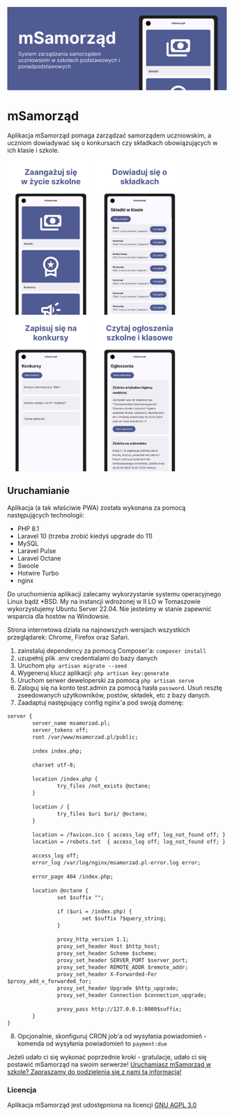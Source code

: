 ![mSamorząd - System zarządzania samorządem uczniowskim w szkołach podstawowych i ponadpodstawowych](.github/header.png)

# mSamorząd

Aplikacja mSamorząd pomaga zarządzać samorządem uczniowskim, a uczniom dowiadywać się o konkursach czy składkach
obowiązujących w ich klasie i szkole.

<img src="public/img/screenshots/mobile1.webp" width="200" alt="Zaangażuj się w życie szkolne">
<img src="public/img/screenshots/mobile2.webp" width="200" alt="Dowiaduj się o składkach">
<img src="public/img/screenshots/mobile3.webp" width="200" alt="Zapisuj się na konkursy">
<img src="public/img/screenshots/mobile4.webp" width="200" alt="Czytaj ogłoszenia szkolne i klasowe">

## Uruchamianie

Aplikacja (a tak właściwie PWA) została wykonana za pomocą następujących technologii:

- PHP 8.1
- Laravel 10 (trzeba zrobić kiedyś upgrade do 11)
- MySQL
- Laravel Pulse
- Laravel Octane
- Swoole
- Hotwire Turbo
- nginx

Do uruchomienia aplikacji zalecamy wykorzystanie systemu operacyjnego Linux bądź *BSD. My na instancji wdrożonej w II LO
w Tomaszowie wykorzystujemy Ubuntu Server 22.04. Nie jesteśmy w stanie zapewnić wsparcia dla hostów na Windowsie.

Strona internetowa działa na najnowszych wersjach wszystkich przeglądarek: Chrome, Firefox oraz Safari.

1. zainstaluj dependency za pomocą Composer'a: ```composer install```
2. uzupełnij plik .env credentialami do bazy danych
3. Uruchom ```php artisan migrate --seed```
4. Wygeneruj klucz aplikacji: ```php artisan key:generate```
5. Uruchom serwer deweloperski za pomocą ```php artisan serve```
6. Zaloguj się na konto test.admin za pomocą hasła `password`. Usuń resztę zseedowanych użytkowników, postów, składek,
   etc z bazy danych.
7. Zaadaptuj następujący config nginx'a pod swoją domenę:

```nginx
server {
        server_name msamorzad.pl;
        server_tokens off;
        root /var/www/msamorzad.pl/public;

        index index.php;

        charset utf-8;

        location /index.php {
                try_files /not_exists @octane;
        }

        location / {
                try_files $uri $uri/ @octane;
        }

        location = /favicon.ico { access_log off; log_not_found off; }
        location = /robots.txt  { access_log off; log_not_found off; }

        access_log off;
        error_log /var/log/nginx/msamorzad.pl-error.log error;

        error_page 404 /index.php;

        location @octane {
                set $suffix "";

                if ($uri = /index.php) {
                        set $suffix ?$query_string;
                }

                proxy_http_version 1.1;
                proxy_set_header Host $http_host;
                proxy_set_header Scheme $scheme;
                proxy_set_header SERVER_PORT $server_port;
                proxy_set_header REMOTE_ADDR $remote_addr;
                proxy_set_header X-Forwarded-For $proxy_add_x_forwarded_for;
                proxy_set_header Upgrade $http_upgrade;
                proxy_set_header Connection $connection_upgrade;

                proxy_pass http://127.0.0.1:8000$suffix;
        }
}
```

8. Opcjonalnie, skonfiguruj CRON job'a od wysyłania powiadomień - komenda od wysyłania powiadomień to ```payment:due```

Jeżeli udało ci się wykonać poprzednie kroki - gratulacje, udało ci się postawić mSamorząd na swoim serwerze!
[Uruchamiasz mSamorząd w szkole? Zapraszamy do podzielenia się z nami tą informacją!](https://t.me/dzienniczektrolliusz)

### Licencja

Aplikacja mSamorząd jest udostępniona na licencji [GNU AGPL 3.0](LICENCE)
